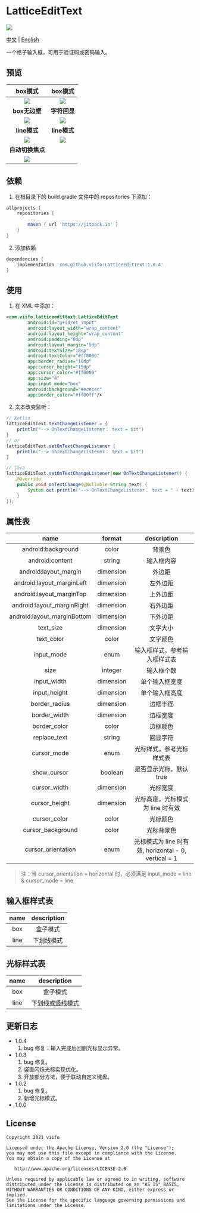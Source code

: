 # LatticeEditText

[![](https://jitpack.io/v/viifo/LatticeEditText.svg)](https://jitpack.io/#viifo/LatticeEditText)

[中文](https://gitee.com/viifo/LatticeEditText/blob/master/README.md) | [English](https://gitee.com/viifo/LatticeEditText/blob/master/README_en.md)

一个格子输入框，可用于验证码或密码输入。





## 预览

|           box模式           |          box模式        |
|:-------------------------:|:---------------------:|
| ![](./screenshots/p1.gif) | ![](./screenshots/p2.gif) |
|        **box无边框**         |    **字符回显**     |
| ![](./screenshots/p3.gif) | ![](./screenshots/p4.gif) |
|        **line模式**         |       **line模式**      |
| ![](./screenshots/p5.gif) | ![](./screenshots/p6.gif) |
|        **自动切换焦点**         |                       |
| ![](./screenshots/p7.gif) |                       |





## 依赖
1.  在根目录下的 build.gradle 文件中的 repositories 下添加：
```groovy
allprojects {
    repositories {
        ...
        maven { url 'https://jitpack.io' }
    }
}
```
2.  添加依赖
```groovy
dependencies {
    implementation 'com.github.viifo:LatticeEditText:1.0.4'
}
```





## 使用
1.  在 XML 中添加：
```xml
<com.viifo.latticeedittext.LatticeEditText
        android:id="@+id/et_input"
        android:layout_width="wrap_content"
        android:layout_height="wrap_content"
        android:padding="0dp"
        android:layout_margin="5dp"
        android:textSize="18sp"
        android:textColor="#ff0000"
        app:border_radius="10dp"
        app:cursor_height="15dp"
        app:cursor_color="#ff0000"
        app:size="4"
        app:input_mode="box"
        android:background="#ececec"
        app:border_color="#ff00ff"/>
```
2.  文本改变监听：
```java
// kotlin
latticeEditText.textChangeListener = { 
    println("--> OnTextChangeListener： text = $it")
}
// or
latticeEditText.setOnTextChangeListener {
    println("--> OnTextChangeListener： text = $it")
}

// java
latticeEditText.setOnTextChangeListener(new OnTextChangeListener() {
    @Override
    public void onTextChange(@Nullable String text) {
        System.out.println("--> OnTextChangeListener： text = " + text);
    }
});
```





## 属性表

|            name             |  format   |                 description                  |
|:---------------------------:|:---------:|:--------------------------------------------:|
|     android:background      |   color   |                     背景色                      |
|       android:content       |  string   |                    输入框内容                     |
|    android:layout_margin    | dimension |                     外边距                      |
|  android:layout_marginLeft  | dimension |                     左外边距                     |
|  android:layout_marginTop   | dimension |                     上外边距                     |
| android:layout_marginRight  | dimension |                     右外边距                     |
| android:layout_marginBottom | dimension |                     下外边距                     |
|          text_size          | dimension |                     文字大小                     |
|         text_color          |   color   |                     文字颜色                     |
|         input_mode          |   enum    |                输入框样式，参考输入框样式表                |
|            size             |  integer  |                    输入框个数                     |
|         input_width         | dimension |                   单个输入框宽度                    |
|        input_height         | dimension |                   单个输入框高度                    |
|        border_radius        | dimension |                     边框半径                     |
|        border_width         | dimension |                     边框宽度                     |
|        border_color         |   color   |                     边框颜色                     |
|        replace_text         |  string   |                     回显字符                     |
|         cursor_mode         |   enum    |                 光标样式，参考光标样式表                 |
|         show_cursor         |  boolean  |                是否显示光标，默认true                 |
|        cursor_width         | dimension |                     光标宽度                     |
|        cursor_height        | dimension |             光标高度，光标模式为 line 时有效              |
|        cursor_color         |   color   |                     光标颜色                     |
|      cursor_background      |   color   |                    光标背景色                     |
|     cursor_orientation      |   enum    | 光标模式为 line 时有效, horizontal - 0, vertical = 1 |
> 注：当 cursor_orientation = horizontal 时，必须满足 input_mode = line & cursor_mode = line






## 输入框样式表
|   name   |  description  |
| :------: | :-----------: |
| box      | 盒子模式       |
| line     | 下划线模式     |





## 光标样式表

|   name   | description |
| :------: |:-----------:|
| box      |    盒子模式     |
| line     |  下划线或竖线模式   |



## 更新日志

* 1.0.4
  1. bug 修复：输入完成后回删光标显示异常。
* 1.0.3
  1. bug 修复。
  2. 竖直闪烁光标实现优化。
  3. 开放部分方法，便于联动自定义键盘。
* 1.0.2
  1. bug 修复。
  2. 新增光标模式。
* 1.0.0



## License

```
Copyright 2021 viifo

Licensed under the Apache License, Version 2.0 (the "License");
you may not use this file except in compliance with the License.
You may obtain a copy of the License at

   http://www.apache.org/licenses/LICENSE-2.0

Unless required by applicable law or agreed to in writing, software
distributed under the License is distributed on an "AS IS" BASIS,
WITHOUT WARRANTIES OR CONDITIONS OF ANY KIND, either express or implied.
See the License for the specific language governing permissions and
limitations under the License.
```

